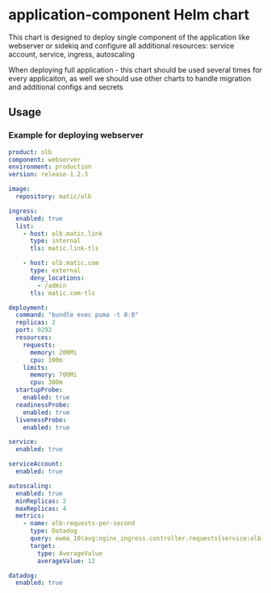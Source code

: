 # application-component Helm chart
This chart is designed to deploy single component of the application like webserver or sidekiq 
and configure all additional resources: service account, service, ingress, autoscaling

When deploying full application - this chart should be used several times for every applicaiton, 
as well we should use other charts to handle migration and additional configs and secrets

## Usage

### Example for deploying webserver

```yaml
product: olb
component: webserver
environment: production
version: release-1.2.3

image:
  repository: matic/olb

ingress:
  enabled: true
  list:
    - host: olb.matic.link
      type: internal
      tls: matic.link-tls

    - host: olb.matic.com
      type: external
      deny_locations:
        - /admin
      tls: matic.com-tls

deployment:
  command: "bundle exec puma -t 8:8"
  replicas: 2
  port: 9292
  resources:
    requests:
      memory: 200Mi
      cpu: 100m
    limits:
      memory: 700Mi
      cpu: 300m
  startupProbe:
    enabled: true
  readinessProbe:
    enabled: true
  livenessProbe:
    enabled: true

service:
  enabled: true

serviceAccount:
  enabled: true

autoscaling:
  enabled: true
  minReplicas: 2
  maxReplicas: 4
  metrics:
    - name: olb-requests-per-second
      type: Datadog
      query: ewma_10(avg:nginx_ingress.controller.requests{service:olb-webserver}.as_count().rollup(avg, 60))
      target:
        type: AverageValue
        averageValue: 12

datadog:
  enabled: true
```